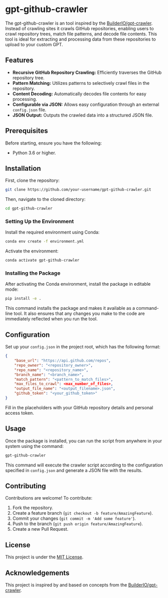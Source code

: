 # gpt-github-crawler

The gpt-github-crawler is an tool inspired by the [BuilderIO/gpt-crawler](https://github.com/BuilderIO/gpt-crawler). Instead of crawling sites it crawls GitHub repositories, enabling users to crawl repository trees, match file patterns, and decode file contents. This tool is ideal for extracting and processing data from these repositories to upload to your custom GPT.

## Features

- **Recursive GitHub Repository Crawling:** Efficiently traverses the GitHub repository tree.
- **Pattern Matching:** Utilizes patterns to selectively crawl files in the repository.
- **Content Decoding:** Automatically decodes file contents for easy processing.
- **Configurable via JSON:** Allows easy configuration through an external `config.json` file.
- **JSON Output:** Outputs the crawled data into a structured JSON file.

## Prerequisites

Before starting, ensure you have the following:
- Python 3.6 or higher.

## Installation

First, clone the repository:

```bash
git clone https://github.com/your-username/gpt-github-crawler.git
```

Then, navigate to the cloned directory:

```bash
cd gpt-github-crawler
```

### Setting Up the Environment

Install the required environment using Conda:

```bash
conda env create -f environment.yml
```

Activate the environment:

```bash
conda activate gpt-github-crawler
```

### Installing the Package

After activating the Conda environment, install the package in editable mode:

```bash
pip install -e .
```

This command installs the package and makes it available as a command-line tool. It also ensures that any changes you make to the code are immediately reflected when you run the tool.

## Configuration

Set up your `config.json` in the project root, which has the following format:

```json
{
    "base_url": "https://api.github.com/repos",
    "repo_owner": "<repository_owner>",
    "repo_name": "<repository_name>",
    "branch_name": "<branch_name>",
    "match_pattern": "<pattern_to_match_files>",
    "max_files_to_crawl": <max_number_of_files>,
    "output_file_name": "<output_filename>.json",
    "github_token": "<your_github_token>"
}
```

Fill in the placeholders with your GitHub repository details and personal access token.

## Usage

Once the package is installed, you can run the script from anywhere in your system using the command:

```bash
gpt-github-crawler
```

This command will execute the crawler script according to the configuration specified in `config.json` and generate a JSON file with the results.

## Contributing

Contributions are welcome! To contribute:

1. Fork the repository.
2. Create a feature branch (`git checkout -b feature/AmazingFeature`).
3. Commit your changes (`git commit -m 'Add some feature'`).
4. Push to the branch (`git push origin feature/AmazingFeature`).
5. Create a new Pull Request.

## License

This project is under the [MIT License](LICENSE.md).

## Acknowledgements

This project is inspired by and based on concepts from the [BuilderIO/gpt-crawler](https://github.com/BuilderIO/gpt-crawler).
